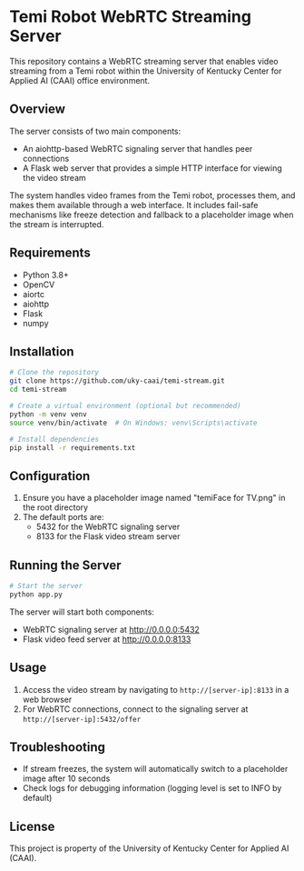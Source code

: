 # Temi Robot WebRTC Streaming Server

This repository contains a WebRTC streaming server that enables video streaming from a Temi robot within the University of Kentucky Center for Applied AI (CAAI) office environment.

## Overview

The server consists of two main components:
- An aiohttp-based WebRTC signaling server that handles peer connections
- A Flask web server that provides a simple HTTP interface for viewing the video stream

The system handles video frames from the Temi robot, processes them, and makes them available through a web interface. It includes fail-safe mechanisms like freeze detection and fallback to a placeholder image when the stream is interrupted.

## Requirements

- Python 3.8+
- OpenCV
- aiortc
- aiohttp
- Flask
- numpy

## Installation

```bash
# Clone the repository
git clone https://github.com/uky-caai/temi-stream.git
cd temi-stream

# Create a virtual environment (optional but recommended)
python -m venv venv
source venv/bin/activate  # On Windows: venv\Scripts\activate

# Install dependencies
pip install -r requirements.txt
```

## Configuration

1. Ensure you have a placeholder image named "temiFace for TV.png" in the root directory
2. The default ports are:
   - 5432 for the WebRTC signaling server
   - 8133 for the Flask video stream server

## Running the Server

```bash
# Start the server
python app.py
```

The server will start both components:
- WebRTC signaling server at http://0.0.0.0:5432
- Flask video feed server at http://0.0.0.0:8133

## Usage

1. Access the video stream by navigating to `http://[server-ip]:8133` in a web browser
2. For WebRTC connections, connect to the signaling server at `http://[server-ip]:5432/offer`

## Troubleshooting

- If stream freezes, the system will automatically switch to a placeholder image after 10 seconds
- Check logs for debugging information (logging level is set to INFO by default)

## License

This project is property of the University of Kentucky Center for Applied AI (CAAI).